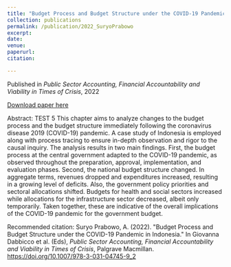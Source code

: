 ```yaml
---
title: "Budget Process and Budget Structure under the COVID-19 Pandemic in Indonesia"
collection: publications
permalink: /publication/2022_SuryoPrabowo
excerpt: 
date:
venue:
paperurl:
citation: 

---
```


Published in <i>Public Sector Accounting, Financial Accountability and Viability in Times of Crisis</i>, 2022

[Download paper here](http://asuryoprabowo.github.io/files/2022_SuryoPrabowo.pdf)

Abstract: TEST 5 This chapter aims to analyze changes to the budget process and the budget structure immediately following the coronavirus disease 2019 (COVID-19) pandemic. A case study of Indonesia is employed along with process tracing to ensure in-depth observation and rigor to the causal inquiry. The analysis results in two main findings. First, the budget process at the central government adapted to the COVID-19 pandemic, as observed throughout the preparation, approval, implementation, and evaluation phases. Second, the national budget structure changed. In aggregate terms, revenues dropped and expenditures increased, resulting in a growing level of deficits. Also, the government policy priorities and sectoral allocations shifted. Budgets for health and social sectors increased while allocations for the infrastructure sector decreased, albeit only temporarily. Taken together, these are indicative of the overall implications of the COVID-19 pandemic for the government budget.

Recommended citation: Suryo Prabowo, A. (2022). "Budget Process and Budget Structure under the COVID-19 Pandemic in Indonesia." In Giovanna Dabbicco et al. (Eds), <i>Public Sector Accounting, Financial Accountability and Viability in Times of Crisis</i>, Palgrave Macmillan. <https://doi.org/10.1007/978-3-031-04745-9_2>
